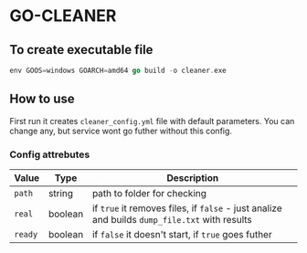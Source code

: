 # GO-CLEANER

## To create executable file

``` go
env GOOS=windows GOARCH=amd64 go build -o cleaner.exe
```

## How to use

First run it creates `cleaner_config.yml` file with default parameters.
You can change any, but service wont go futher without this config.

### Config attrebutes

|Value|Type|Description|
|-|-|-|
|`path`|string|path to folder for checking|
|`real`|boolean|if `true` it removes files, if `false` - just analize and builds `dump_file.txt` with results|
|`ready`|boolean|if `false` it doesn't start, if `true` goes futher|
